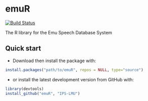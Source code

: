 emuR
====

[![Build Status](https://travis-ci.org/IPS-LMU/emuR.png)](https://travis-ci.org/IPS-LMU/emuR)

The R library for the Emu Speech Database System


## Quick start

* Download then install the package with: 
```r
install.packages("path/to/emuR", repos = NULL, type="source")
```

* or install the latest development version from GitHub with:
```r
library(devtools)
install_github("emuR", "IPS-LMU")
```
